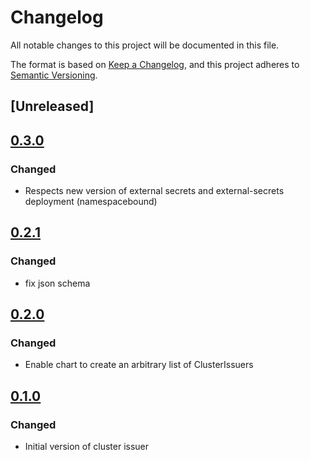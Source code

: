 # Changelog

All notable changes to this project will be documented in this file.

The format is based on [Keep a Changelog](https://keepachangelog.com/en/1.0.0/),
and this project adheres to [Semantic Versioning](https://semver.org/spec/v2.0.0.html).

## [Unreleased]
## [0.3.0]
### Changed
* Respects new version of external secrets and external-secrets deployment (namespacebound)

## [0.2.1]
### Changed
* fix json schema

## [0.2.0]
### Changed
* Enable chart to create an arbitrary list of ClusterIssuers

## [0.1.0]
### Changed
* Initial version of cluster issuer

[0.1.0]: https://github.com/DVPE-cloud/dvpe-helm/tree/dvpe-cluster-issuer-0.1.0/charts/dvpe-cluster-issuer
[0.2.0]: https://github.com/DVPE-cloud/dvpe-helm/tree/dvpe-cluster-issuer-0.2.0/charts/dvpe-cluster-issuer
[0.2.1]: https://github.com/DVPE-cloud/dvpe-helm/tree/dvpe-cluster-issuer-0.2.1/charts/dvpe-cluster-issuer
[0.3.0]: https://github.com/DVPE-cloud/dvpe-helm/tree/dvpe-cluster-issuer-0.3.0/charts/dvpe-cluster-issuer
